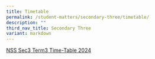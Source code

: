 ```yaml
---
title: Timetable
permalink: /student-matters/secondary-three/timetable/
description: ""
third_nav_title: Secondary Three
variant: markdown
---
```

[NSS Sec3 Term3 Time-Table 2024](/files/Timetable/2024_NSS_Term_3_sec3_classes.pdf)